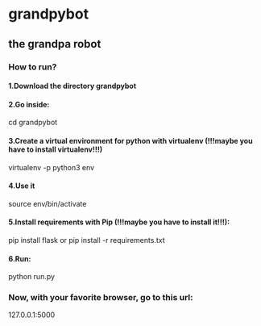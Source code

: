 # grandpybot

## the grandpa robot

### How to run?

#### 1.Download the directory grandpybot

#### 2.Go inside:
cd grandpybot

#### 3.Create a virtual environment for python with virtualenv (!!!maybe you have to install virtualenv!!!)
virtualenv -p python3 env

#### 4.Use it
source env/bin/activate

#### 5.Install requirements with Pip (!!!maybe you have to install it!!!):
pip install flask
or
pip install -r requirements.txt
  
#### 6.Run:
python run.py

### Now, with your favorite browser, go to this url:
127.0.0.1:5000
